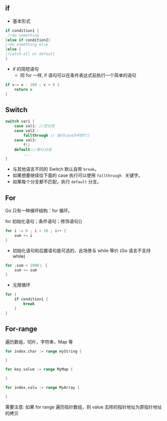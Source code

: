 ## if

- 基本形式
```go
if condition1 {
 //do something
}else if condition2{
//do something else
}else {
//catch-all or default
}
```
- if 的简短语句
	- 同 for 一样, if 语句可以在条件表达式前执行一个简单的语句
```go
if v:= x - 100 ; v < 0 {
	return v
}
```

## Switch

```go
switch var1 {
	case val1: //空分支
	case val2 :
		fallthrough // 执行case3中的f()
	case val3:
		f()
	default://默认分支
		...
}
```
- 与其他语言不同的 Switch 默认自带 `break`。
- 如果想要继续往下面的 case 执行可以使用 `fallthrough ` 关键字。
- 如果每个分支都不匹配，执行 `default` 分支。

## For

Go 只有一种循环结构：for 循环。

 for 初始化语句；条件语句；修饰语句{}
```go
for i := 0 ; i < 10 ; i++ {
	sum += i
}
```

- 初始化语句和后置语句是可选的，此场景与 while 等价 (Go 语言不支持 while)
```go
for ;sum < 1000； {
	sum += sum
}
```

- 无限循环

```go
for {
	if condition1 {
		break
	}
}
```

## For-range

遍历数组，切片，字符串，Map 等
```go
for index,char := range myString {

}

for key,value := range MyMap {

}

for index,valu := range MyArray {

}
```

需要注意: 如果 for range 遍历指针数组，则 value 去除的指针地址为原指针地址的拷贝

